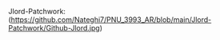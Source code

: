 Jlord-Patchwork:
(https://github.com/Nateghi7/PNU_3993_AR/blob/main/Jlord-Patchwork/Github-Jlord.jpg)
